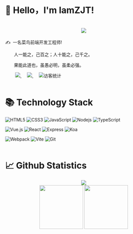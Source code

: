 #  🙋 Hello，I'm IamZJT!
<h1 align="center">
  <a href="https://sunguoqi.com/">
    <img src="https://readme-typing-svg.herokuapp.com/?lines=console.log(%22Hello%2C%20World!%22);祝您今天愉快!&center=true&size=27">
  </a>
</h1>
<p>✍️&nbsp;&nbsp;一名菜鸟前端开发工程师!</p>
<p>&emsp;&emsp;人一能之，己百之；人十能之，己千之。</p>
<p>&emsp;&emsp;果能此道也，虽愚必明，虽柔必强。</p
<br>

<div align="left">
  &emsp;&emsp;
<!-- <a href="#">
    <img src="https://img.shields.io/badge/blog-博客-437CBB">
  </a>&emsp; -->
  <a href="https://juejin.cn/user/958429872532632/posts">
    <img src="https://img.shields.io/badge/juejin-掘金-487DF8">
  </a>&emsp;
  <a href="https://www.zhihu.com/people/zhu-jin-tao-75-93">
    <img src="https://img.shields.io/badge/zhihu-知乎-3963F7">
  </a>&emsp;
<!-- <a href="https://space.bilibili.com/7834510?spm_id_from=333.1007.0.0">
    <img src="https://img.shields.io/badge/bilibili-B%E7%AB%99-ff69b4">
  </a>&emsp; -->
  <!-- 访客统计 -->
  <img src="https://komarev.com/ghpvc/?username=iamzjt-front-end&label=++访客统计++&color=lightgrey" alt="访客统计" />
</div>
<br>

#  📚 Technology Stack
![HTML5](https://img.shields.io/badge/-HTML5-E34F26?style=flat-square&logo=html5&logoColor=white)
![CSS3](https://img.shields.io/badge/-CSS3-1572B6?style=flat-square&logo=css3)
![JavaScript](https://img.shields.io/badge/-JavaScript-%23F7DF1C?style=flat-square&logo=javascript&logoColor=000000&labelColor=%23F7DF1C&color=%23FFCE5A)
![Nodejs](https://img.shields.io/badge/-Nodejs-339933?style=flat-square&logo=Node.js&logoColor=white)
![TypeScript](https://img.shields.io/badge/-TypeScript-007ACC?style=flat-square&logo=typescript&logoColor=white)

![Vue.js](https://img.shields.io/badge/-Vue.js-%232c3e50?style=flat-square&logo=vuedotjs)
![React](https://img.shields.io/badge/-React-%23282C34?style=flat-square&logo=react)
![Express](https://img.shields.io/badge/-Express-000000?style=flat-square&logo=express&logoColor=white)
![Koa](https://img.shields.io/badge/-Koa-33333D?style=flat-square&logo=koa)

![Webpack](https://img.shields.io/badge/-Webpack-%232C3A42?style=flat-square&logo=webpack)
![Vite](https://img.shields.io/badge/-Vite-%232C3A42?style=flat-square&logo=Vite)
![Git](https://img.shields.io/badge/-Git-F05032?style=flat-square&logo=git&logoColor=white)
<br><br>

#  📈 Github Statistics
<!-- GitHub 提交频率图 -->
<div align="center">
  <img src="https://activity-graph.herokuapp.com/graph?username=iamzjt-front-end&theme=xcode&bg_color=FF000000&hide_border=true" />
</div>

<!-- GitHub数据统计 -->
<div align="center">
  <img height="140px" src="https://github-readme-stats.vercel.app/api?username=iamzjt-front-end&theme=dark&show_icons=true" />
  <img height="140px" src="https://github-readme-stats.vercel.app/api/top-langs/?username=iamzjt-front-end&layout=compact&hide=html&theme=dark" />
</div>
<br>
